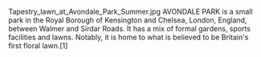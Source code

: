 Tapestry_lawn_at_Avondale_Park_Summer.jpg AVONDALE PARK is a small park in the Royal Borough of Kensington and Chelsea, London, England, between Walmer and Sirdar Roads. It has a mix of formal gardens, sports facilities and lawns. Notably, it is home to what is believed to be Britain's first floral lawn.[1]
